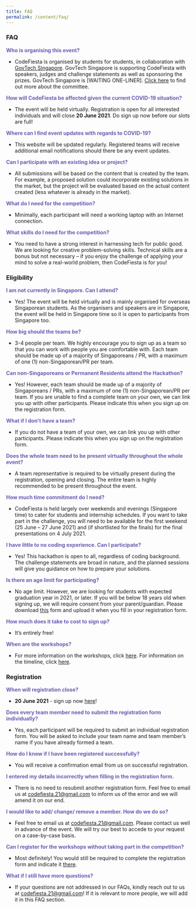 ```yaml
---
title: FAQ
permalink: /content/faq/
---
```


### **FAQ**
<b style="color:#695db1">Who is organising this event?</b>
- CodeFiesta is organised by students for students, in collaboration with [GovTech Singapore](https://tech.gov.sg). GovTech Singapore is supporting CodeFiesta with speakers, judges and challenge statements as well as sponsoring the prizes. GovTech Singapore is [WAITING ONE-LINER]. [Click here](/content/contact-us) to find out more about the committee.

<b style="color:#695db1">How will CodeFiesta be affected given the current COVID-19 situation?</b>
- The event will be held virtually. Registration is open for all interested individuals and will close **20 June 2021**. Do sign up now before our slots are full!

<b style="color:#695db1">Where can I find event updates with regards to COVID-19?</b>
- This website will be updated regularly. Registered teams will receive additional email notifications should there be any event updates.

<b style="color:#695db1">Can I participate with an existing idea or project?</b>
- All submissions will be based on the content that is created by the team. For example, a proposed solution could incorporate existing solutions in the market, but the project will be evaluated based on the actual content created (less whatever is already in the market).

<b style="color:#695db1">What do I need for the competition?</b>
- Minimally, each participant will need a working laptop with an Internet connection. 

<b style="color:#695db1">What skills do I need for the competition?</b>
- You need to have a strong interest in harnessing tech for public good. We are looking for creative problem-solving skills. Technical skills are a bonus but not necessary – if you enjoy the challenge of applying your mind to solve a real-world problem, then CodeFiesta is for you!

### **Eligibility**
<b style="color:#695db1">I am not currently in Singapore. Can I attend?</b>
- Yes! The event will be held virtually and is mainly organised for overseas Singaporean students. As the organisers and speakers are in Singapore, the event will be held in Singapore time so it is open to participants from Singapore too.

<b style="color:#695db1">How big should the teams be?</b>
- 3-4 people per team. We highly encourage you to sign up as a team so that you can work with people you are comfortable with. Each team should be made up of a majority of Singaporeans / PR, with a maximum of one (1) non-Singaporean/PR per team.

<b style="color:#695db1">Can non-Singaporeans or Permanent Residents attend the Hackathon?</b>
- Yes! However, each team should be made up of a majority of Singaporeans / PRs, with a maximum of one (1) non-Singaporean/PR per team. If you are unable to find a complete team on your own, we can link you up with other participants. Please indicate this when you sign up on the registration form.

<b style="color:#695db1">What if I don't have a team?</b>
- If you do not have a team of your own, we can link you up with other participants. Please indicate this when you sign up on the registration form.

<b style="color:#695db1">Does the whole team need to be present virtually throughout the whole event?</b>
- A team representative is required to be virtually present during the registration, opening and closing. The entire team is highly recommended to be present throughout the event.

<b style="color:#695db1">How much time commitment do I need?</b>
- CodeFiesta is held largely over weekends and evenings (Singapore time) to cater for students and internship schedules. If you want to take part in the challenge, you will need to be available for the first weekend (25 June – 27 June 2021) and (if shortlisted for the finals) for the final presentations on 4 July 2021.

<b style="color:#695db1">I have little to no coding experience. Can I participate?</b>
- Yes! This hackathon is open to all, regardless of coding background. The challenge statements are broad in nature, and the planned sessions will give you guidance on how to prepare your solutions. 

<b style="color:#695db1">Is there an age limit for participating?</b>
- No age limit. However, we are looking for students with expected graduation year in 2021, or later. If you will be below 18 years old when signing up, we will require consent from your parent/guardian. Please download [this](/content/TODO) form and upload it when you fill in your registration form.

<b style="color:#695db1">How much does it take to cost to sign up?</b>
- It’s entirely free! 

<b style="color:#695db1">When are the workshops?</b>
- For more information on the workshops, click [here](/content/workshops/workshop1). For information on the timeline, click [here](/content/timeline).

### **Registration**
<b style="color:#695db1">When will registration close?</b>
- **20 June 2021** - sign up now [here](https://go.gov.sg/codefiesta2021)!

<b style="color:#695db1">Does every team member need to submit the registration form individually?</b>
- Yes, each participant will be required to submit an individual registration form. You will be asked to include your team name and team member’s name if you have already formed a team.

<b style="color:#695db1">How do I know if I have been registered successfully?</b>
- You will receive a confirmation email from us on successful registration.

<b style="color:#695db1">I entered my details incorrectly when filling in the registration form.</b>
- There is no need to resubmit another registration form. Feel free to email us at codefiesta.21@gmail.com to inform us of the error and we will amend it on our end.

<b style="color:#695db1">I would like to add/ change/ remove a member. How do we do so?</b>
- Feel free to email us at codefiesta.21@gmail.com. Please contact us well in advance of the event. We will try our best to accede to your request on a case-by-case basis.

<b style="color:#695db1">Can I register for the workshops without taking part in the competition?</b>
- Most definitely! You would still be required to complete the registration form and indicate it [there](https://go.gov.sg/codefiesta2021).

<b style="color:#695db1">What if I still have more questions?</b>
- If your questions are not addressed in our FAQs, kindly reach out to us at codefiesta.21@gmail.com! If it is relevant to more people, we will add it in this FAQ section.